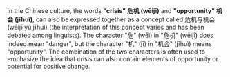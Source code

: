 In the Chinese culture, the words <b>"crisis" 危机 (wēijī)</b> and <b>"opportunity" 机会 (jīhuì)</b>, can also be expressed together as a concept called 危机与机会 (wēijī yǔ jīhuì) (the interpretation of this concept varies and has been debated among linguists).
The character "危" (wēi) in "危机" (wēijī) does indeed mean "danger", but the character "机" (jī) in "机会" (jīhuì) means "opportunity". The combination of the two characters is often used to emphasize the idea that crisis can also contain elements of opportunity or potential for positive change.